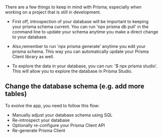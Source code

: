 There are a few things to keep in mind with Prisma; especially when working on a project that is still in development.

- First off, introspection of your database will be important to keeping your prisma schema current. You can
run 'npx prisma db pull' in the command line to update your schema anytime you make a direct change to your
database.

- Also,remember to run 'npx prisma generate' anytime you edit your prisma schema. This way you can automatically
update your Prisma Client library as well.

- To explore the data in your database, you can run: '$ npx prisma studio'. This will allow you to explore the database in Prisma Studio.


## Change the database schema (e.g. add more tables)
To evolve the app, you need to follow this flow:

- Manually adjust your database schema using SQL
- Re-introspect your database
- Optionally re-configure your Prisma Client API
- Re-generate Prisma Client